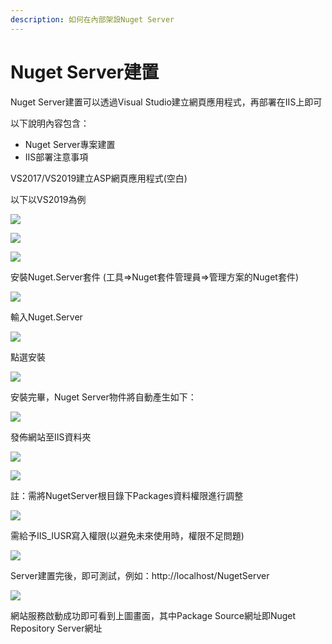 ```yaml
---
description: 如何在內部架設Nuget Server
---
```


# Nuget Server建置

Nuget Server建置可以透過Visual Studio建立網頁應用程式，再部署在IIS上即可

以下說明內容包含：

* Nuget Server專案建置
* IIS部署注意事項

VS2017/VS2019建立ASP網頁應用程式\(空白\)

以下以VS2019為例

![](../../.gitbook/assets/image%20%2857%29.png)

![](../../.gitbook/assets/image%20%28400%29.png)

![](../../.gitbook/assets/image%20%28264%29.png)

安裝Nuget.Server套件 \(工具=&gt;Nuget套件管理員=&gt;管理方案的Nuget套件\)

![](../../.gitbook/assets/image%20%28301%29.png)

輸入Nuget.Server

![](../../.gitbook/assets/image%20%28248%29.png)

點選安裝

![](../../.gitbook/assets/image%20%28370%29.png)

安裝完畢，Nuget Server物件將自動產生如下：

![](../../.gitbook/assets/image%20%28168%29.png)

發佈網站至IIS資料夾

![](../../.gitbook/assets/image%20%2860%29.png)

![](../../.gitbook/assets/image%20%28378%29.png)

註：需將NugetServer根目錄下Packages資料權限進行調整

![](../../.gitbook/assets/image%20%28102%29.png)

需給予IIS\_IUSR寫入權限\(以避免未來使用時，權限不足問題\)

![](../../.gitbook/assets/image%20%2833%29.png)

Server建置完後，即可測試，例如：http://localhost/NugetServer

![](../../.gitbook/assets/image%20%281%29.png)

網站服務啟動成功即可看到上圖畫面，其中Package Source網址即Nuget Repository Server網址

